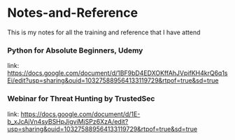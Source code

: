 # Notes-and-Reference

This is my notes for all the training and reference that I have attend

### Python for Absolute Beginners, Udemy
link: https://docs.google.com/document/d/1BF9bD4EDXOKffAhJVpifKH4krQ6q1sEi/edit?usp=sharing&ouid=103275889564133119729&rtpof=true&sd=true

### Webinar for Threat Hunting by TrustedSec
link: https://docs.google.com/document/d/1E-b_xJcAjVn4syBSHpJigviMjSPz6XzA/edit?usp=sharing&ouid=103275889564133119729&rtpof=true&sd=true




